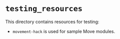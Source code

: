 # `testing_resources`
This directory contains resources for 
testing:
- `movement-hack` is used for sample Move 
modules.

